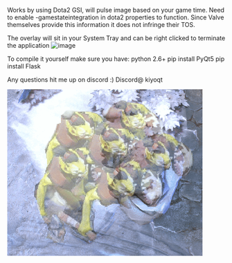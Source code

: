 Works by using Dota2 GSI, will pulse image based on your game time. 
Need to enable -gamestateintegration in dota2 properties to function.
Since Valve themselves provide this information it does not infringe their TOS.

The overlay will sit in your System Tray and can be right clicked to terminate the application
![image](https://github.com/user-attachments/assets/addf9cf9-df75-4197-afa3-4912e4850672)

To compile it yourself make sure you have:
python 2.6+
pip install PyQt5
pip install Flask

Any questions hit me up on discord :)
Discord@ kiyoqt

![](https://github.com/Kiyogitpy/Dota2Overlay/blob/main/readmegif.gif)
